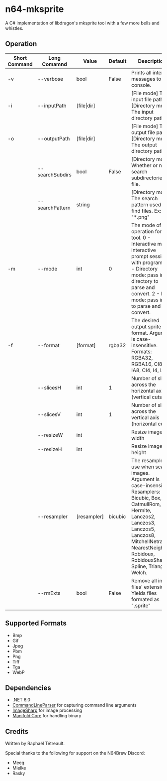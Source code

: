 # n64-mksprite
A C# implementation of libdragon's mksprite tool with a few more bells and whistles.

## Operation

| Short Command | Long Comamnd    | Value       | Default | Description                                                  |
| ------------- | --------------- | ----------- | ------- | ------------------------------------------------------------ |
| -v            | --verbose       | bool        | False   | Prints all internal messages to the console.                 |
| -i            | --inputPath     | [file\|dir] |         | [File mode] The input file path. [Directory mode] The input directory path. |
| -o            | --outputPath    | [file\|dir] |         | [File mode] The output file path. [Directory mode] The output directory path. |
|               | --searchSubdirs | bool        | False   | [Directory mode] Whether or not to search subdirectories for file. |
|               | --searchPattern | string      |         | [Directory mode] The search pattern used to find files. Ex: "*.png" |
| -m            | --mode          | int         | 0       | The mode of operation for this tool. 0 - Interactive mode: interactive prompt session with program. 1 - Directory mode: pass in directory to parse and convert. 2 - File mode: pass in file to parse and convert. |
| -f            | --format        | [format]    | rgba32  | The desired output sprite format. Argument is case-insensitive. Formats: RGBA32, RGBA16, CI8, I8, IA8, CI4, I4, IA4. |
|               | --slicesH       | int         | 1       | Number of slices across the horizontal axis (vertical cuts)  |
|               | --slicesV       | int         | 1       | Number of slices across the vertical axis (horizontal cuts)  |
|               | --resizeW       | int         |         | Resize image width                                           |
|               | --resizeH       | int         |         | Resize image height                                          |
|               | --resampler     | [resampler] | bicubic | The resampler to use when scaling images. Argument is case-insensitive. Resamplers: Bicubic, Box, CatmullRom, Hermite, Lanczos2, Lanczos3, Lanczos5, Lanczos8, MitchellNetravali, NearestNeighbor, Robidoux, RobidouxSharp, Spline, Triangle, Welch. |
|               | --rmExts        | bool        | False   | Remove all input files' extensions. Yields files formated as ".sprite" |

## Supported Formats

- Bmp
- Gif
- Jpeg
- Pbm
- Png
- Tiff
- Tga
- WebP

## Dependencies

* .NET 6.0
* [CommandLineParser](https://github.com/commandlineparser/commandline) for capturing command line arguments
* [ImageSharp](https://github.com/SixLabors/ImageSharp) for image processing
* [Manifold.Core](https://github.com/RaphaelTetreault/Manifold.Core) for handling binary

## Credits

Written by Raphaël Tétreault.

Special thanks to the following for support on the N64Brew Discord:

- Meeq
- Mielke
- Rasky
